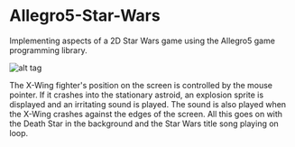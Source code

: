 # Allegro5-Star-Wars
Implementing aspects of a 2D Star Wars game using the Allegro5 game programming library.

![alt tag](https://raw.githubusercontent.com/ckjoshi9/Allegro5-Star-Wars/master/screenshot.png)

The X-Wing fighter's position on the screen is controlled by the mouse pointer. If it crashes into the stationary astroid, an explosion sprite is displayed and an irritating sound is played. The sound is also played when the X-Wing crashes against the edges of the screen. All this goes on with the Death Star in the background and the Star Wars title song playing on loop.
